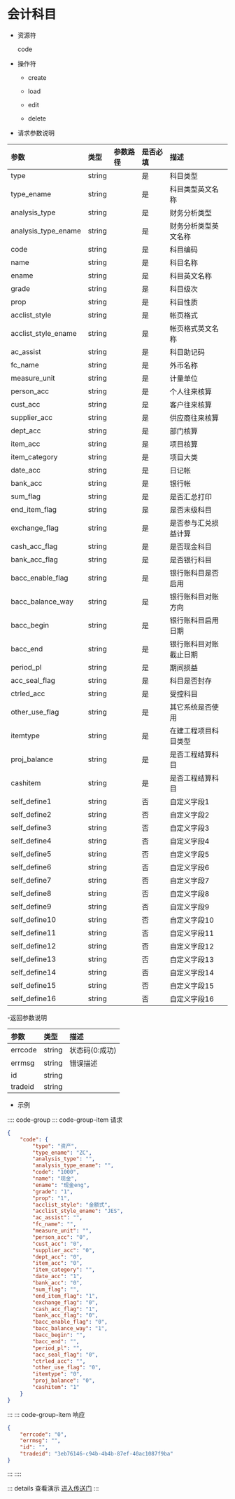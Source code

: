 # 会计科目

- 资源符

  code
  
- 操作符

  - create <Badge type="tip" text="v1" vertical="top" />

  - load <Badge type="tip" text="v2" vertical="top" />

  - edit <Badge type="tip" text="v2" vertical="top" />

  - delete <Badge type="tip" text="v2" vertical="top" />

- 请求参数说明

|参数|类型|参数路径|是否必填|描述|
|:-|:-|:-|:-|:-|
|type|string||是|科目类型|
|type_ename|string||是|科目类型英文名称|
|analysis_type|string||是|财务分析类型|
|analysis_type_ename|string||是|财务分析类型英文名称|
|code|string||是|科目编码|
|name|string||是|科目名称|
|ename|string||是|科目英文名称|
|grade|string||是|科目级次|
|prop|string||是|科目性质|
|acclist_style|string||是|帐页格式|
|acclist_style_ename|string||是|帐页格式英文名称|
|ac_assist|string||是|科目助记码|
|fc_name|string||是|外币名称|
|measure_unit|string||是|计量单位|
|person_acc|string||是|个人往来核算|
|cust_acc|string||是|客户往来核算|
|supplier_acc|string||是|供应商往来核算|
|dept_acc|string||是|部门核算|
|item_acc|string||是|项目核算|
|item_category|string||是|项目大类|
|date_acc|string||是|日记帐|
|bank_acc|string||是|银行帐|
|sum_flag|string||是|是否汇总打印|
|end_item_flag|string||是|是否末级科目|
|exchange_flag|string||是|是否参与汇兑损益计算|
|cash_acc_flag|string||是|是否现金科目|
|bank_acc_flag|string||是|是否银行科目|
|bacc_enable_flag|string||是|银行账科目是否启用|
|bacc_balance_way|string||是|银行账科目对账方向|
|bacc_begin|string||是|银行账科目启用日期|
|bacc_end|string||是|银行账科目对账截止日期|
|period_pl|string||是|期间损益|
|acc_seal_flag|string||是|科目是否封存|
|ctrled_acc|string||是|受控科目|
|other_use_flag|string||是|其它系统是否使用|
|itemtype|string||是|在建工程项目科目类型|
|proj_balance|string||是|是否工程结算科目|
|cashitem|string||是|是否工程结算科目|
|self_define1|string||否|自定义字段1|
|self_define2|string||否|自定义字段2|
|self_define3|string||否|自定义字段3|
|self_define4|string||否|自定义字段4|
|self_define5|string||否|自定义字段5|
|self_define6|string||否|自定义字段6|
|self_define7|string||否|自定义字段7|
|self_define8|string||否|自定义字段8|
|self_define9|string||否|自定义字段9|
|self_define10|string||否|自定义字段10|
|self_define11|string||否|自定义字段11|
|self_define12|string||否|自定义字段12|
|self_define13|string||否|自定义字段13|
|self_define14|string||否|自定义字段14|
|self_define15|string||否|自定义字段15|
|self_define16|string||否|自定义字段16|

-返回参数说明

|参数|类型|描述|
|:-|:-|:-|
|errcode|string|状态码(0:成功)|
|errmsg|string|错误描述|
|id|string||
|tradeid|string||

- 示例

:::: code-group
::: code-group-item 请求

```json
{
    "code": {
        "type": "资产",
        "type_ename": "ZC",
        "analysis_type": "",
        "analysis_type_ename": "",
        "code": "1000",
        "name": "现金",
        "ename": "现金eng",
        "grade": "1",
        "prop": "1",
        "acclist_style": "金额式",
        "acclist_style_ename": "JES",
        "ac_assist": "",
        "fc_name": "",
        "measure_unit": "",
        "person_acc": "0",
        "cust_acc": "0",
        "supplier_acc": "0",
        "dept_acc": "0",
        "item_acc": "0",
        "item_category": "",
        "date_acc": "1",
        "bank_acc": "0",
        "sum_flag": "",
        "end_item_flag": "1",
        "exchange_flag": "0",
        "cash_acc_flag": "1",
        "bank_acc_flag": "0",
        "bacc_enable_flag": "0",
        "bacc_balance_way": "1",
        "bacc_begin": "",
        "bacc_end": "",
        "period_pl": "",
        "acc_seal_flag": "0",
        "ctrled_acc": "",
        "other_use_flag": "0",
        "itemtype": "0",
        "proj_balance": "0",
        "cashitem": "1"
    }
}
```

:::
::: code-group-item 响应

```json
{
    "errcode": "0",
    "errmsg": "",
    "id": "",
    "tradeid": "3eb76146-c94b-4b4b-87ef-40ac1087f9ba"
}
```

:::
::::

::: details 查看演示
[进入传送门](/images/erp/gif/code.gif)
:::
